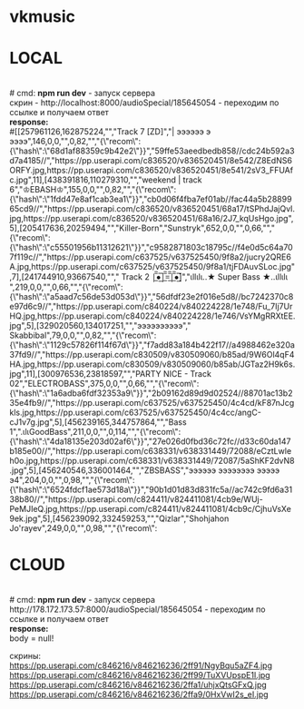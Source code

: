 # vkmusic
<h1>LOCAL</h1><br>
# cmd: <b>npm run dev</b> - запуск сервера<br> скрин - 
http://localhost:8000/audioSpecial/185645054 - переходим по ссылке и получаем ответ
<br><b>response:</b> <br>
  #[[257961126,162875224,"","Track 7 [ZD]","| ээээээ э ээээ",146,0,0,"",0,82,"","{\"recom\":{\"hash\":\"68d1af88359c9b42e2\"}}","59ffe53aeedbedb858//cdc24b592a3d7a4185//","https://pp.userapi.com/c836520/v836520451/8e542/Z8EdNS6ORFY.jpg,https://pp.userapi.com/c836520/v836520451/8e541/2sV3_FFUAfc.jpg",11],[438391816,110279310,"","weekend | track 6","&#9812;EBASH&#9812;",155,0,0,"",0,82,"","{\"recom\":{\"hash\":\"1fdd47e8af1cab3ea1\"}}","cb0d06f4fba7ef01ab//fac44a5b2889965cd9//","https://pp.userapi.com/c836520/v836520451/68a17/tSPhdJajQvI.jpg,https://pp.userapi.com/c836520/v836520451/68a16/2J7_kqUsHgo.jpg",5],[205417636,20259494,"","Killer-Born","Sunstryk",652,0,0,"",0,66,"","{\"recom\":{\"hash\":\"c55501956b11312621\"}}","c9582871803c18795c//f4e0d5c64a707f119c//","https://pp.userapi.com/c637525/v637525450/9f8a2/jucry2QRE6A.jpg,https://pp.userapi.com/c637525/v637525450/9f8a1/tjFDAuvSLoc.jpg",7],[241744910,93667540,""," Track 2 |&#818;&#773;&#773;&#9679;&#818;&#773;&#773;|&#818;&#773;&#773;=&#818;&#773;&#773;|&#818;&#773;&#773;&#9679;&#818;&#773;&#773;]","&#953;ll&#953;l&#953;..&#9733;  Super Bass &#9733;..&#953;ll&#953;l&#953; ",219,0,0,"",0,66,"","{\"recom\":{\"hash\":\"a5aad7c56de53d053d\"}}","56dfdf23e2f016e5d8//bc7242370c8e97d6c9//","https://pp.userapi.com/c840224/v840224228/1e748/Fu_7Ij7UrHQ.jpg,https://pp.userapi.com/c840224/v840224228/1e746/VsYMgRRXtEE.jpg",5],[329020560,134017251,"","ээээээээээ"," Skabbibal",79,0,0,"",0,82,"","{\"recom\":{\"hash\":\"1129c57826f114f67d\"}}","f7add83a184b422f17//a4988462e320a37fd9//","https://pp.userapi.com/c830509/v830509060/b85ad/9W6Ol4qF4HA.jpg,https://pp.userapi.com/c830509/v830509060/b85ab/JGTaz2H9k6s.jpg",11],[300976536,23818597,"","PARTY NICE - Track 02","ELECTROBASS",375,0,0,"",0,66,"","{\"recom\":{\"hash\":\"1a6adba6fdf32353a9\"}}","2b09162d89d9d02524//88701ac13b235e4fb9//","https://pp.userapi.com/c637525/v637525450/4c4cd/kF87nJcgkls.jpg,https://pp.userapi.com/c637525/v637525450/4c4cc/angC-cJ1v7g.jpg",5],[456239165,344757864,"","Bass 1",".&#953;l&#953;GoodBass",211,0,0,"",0,114,"","{\"recom\":{\"hash\":\"4da18135e203d02af6\"}}","27e026d0fbd36c72fc//d33c60da147b185e00//","https://pp.userapi.com/c638331/v638331449/72088/eCztLwleh0o.jpg,https://pp.userapi.com/c638331/v638331449/72087/5aShKF2dvN8.jpg",5],[456240546,336001464,"","ZBSBASS","ээээээ ээээээээ эээээ э4",204,0,0,"",0,98,"","{\"recom\":{\"hash\":\"6524fdcf1ae573d18a\"}}","90b1d01d83d831fc5a//ac742c9fd6a3138b80//","https://pp.userapi.com/c824411/v824411081/4cb9e/WUj-PeMJIeQ.jpg,https://pp.userapi.com/c824411/v824411081/4cb9c/CjhuVsXe9ek.jpg",5],[456239092,332459253,"","Qizlar","Shohjahon Jo&#39;rayev",249,0,0,"",0,98,"","{\"recom\": 
  
<h1>CLOUD</h1><br>
# cmd: <b>npm run dev</b> - запуск сервера<br>
http://178.172.173.57:8000/audioSpecial/185645054 - переходим по ссылке и получаем ответ
<br><b>response:</b> <br> body = null!

скрины: https://pp.userapi.com/c846216/v846216236/2ff91/NgyBqu5aZF4.jpg <br>
https://pp.userapi.com/c846216/v846216236/2ff99/TuXVUpspE1I.jpg <br>
https://pp.userapi.com/c846216/v846216236/2ffa1/uhjxQtsGFxQ.jpg <br>
https://pp.userapi.com/c846216/v846216236/2ffa9/0HxVwI2s_eI.jpg
